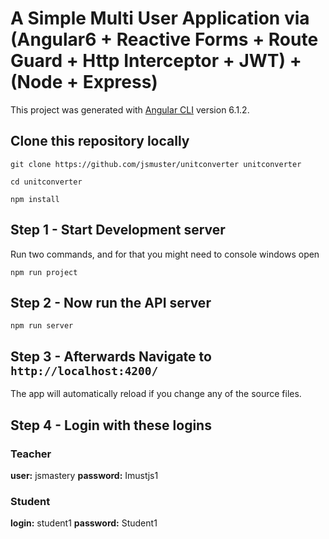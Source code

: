 # A Simple Multi User Application via (Angular6  + Reactive Forms + Route Guard + Http Interceptor + JWT) + (Node + Express)

This project was generated with [Angular CLI](https://github.com/angular/angular-cli) version 6.1.2.

## Clone this repository locally
`git clone https://github.com/jsmuster/unitconverter unitconverter`

`cd unitconverter`

`npm install`

## Step 1 - Start Development server

Run two commands, and for that you might need to console windows open

`npm run project`

## Step 2 - Now run the API server

`npm run server`


## Step 3 - Afterwards Navigate to `http://localhost:4200/`

The app will automatically reload if you change any of the source files.

## Step 4 - Login with these logins

### Teacher

**user:** 
jsmastery
**password:** 
Imustjs1

### Student

**login:** 
student1
**password:** 
Student1